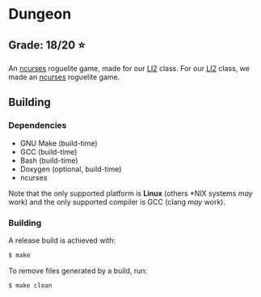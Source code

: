# Dungeon

## Grade: 18/20 :star:

An [ncurses](https://invisible-island.net/ncurses/) roguelite game, made for
our [LI2](https://www4.di.uminho.pt/~jno/sitedi/uc_J302N6.html) class. 
For our [LI2](https://www4.di.uminho.pt/~jno/sitedi/uc_J302N6.html) class, we made an [ncurses](https://invisible-island.net/ncurses/)  roguelite game.

## Building

### Dependencies

 - GNU Make (build-time)
 - GCC (build-time)
 - Bash (build-time)
 - Doxygen (optional, build-time)
 - ncurses

Note that the only supported platform is **Linux** (others \*NIX systems _may_ work) and the only
supported compiler is GCC (clang _may_ work).

### Building

A release build is achieved with:

``` bash
$ make
```

To remove files generated by a build, run:

``` bash
$ make clean
```
